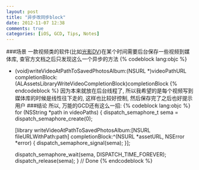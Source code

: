 ```yaml
---
layout: post
title: "异步改同步block"
date: 2012-11-07 12:38
comments: true
categories: [iOS, GCD, Tips, Notes]
---
```

###场景
一款视频类的软件(比如[光影DV](itunes.apple.com/us/app/guang-yingdv/id552718710?ls=1&mt=8))在某个时间需要后台保存一些视频到媒体库, 查官方文档之后只发现这么一个异步的方法
{% codeblock lang:objc %}
- (void)writeVideoAtPathToSavedPhotosAlbum:(NSURL *)videoPathURL completionBlock:(ALAssetsLibraryWriteVideoCompletionBlock)completionBlock
{% endcodeblock %}
因为本来就放在后台线程了, 所以我希望的是每个视频写到媒体库的时候是线性往下走的, 这样也比较好控制, 然后保存完了之后也好提示用户
###结论
所以, 万能的GCD还有这么一招:
{% codeblock lang:objc %}
for (NSString *path in videoPaths) {
    dispatch_semaphore_t sema = dispatch_semaphore_create(0);
                        
    [library writeVideoAtPathToSavedPhotosAlbum:[NSURL fileURLWithPath:path] completionBlock:^(NSURL *assetURL, NSError *error) {
        dispatch_semaphore_signal(sema);
    }];

    dispatch_semaphore_wait(sema, DISPATCH_TIME_FOREVER);
    dispatch_release(sema);
}
// Done
{% endcodeblock %}

